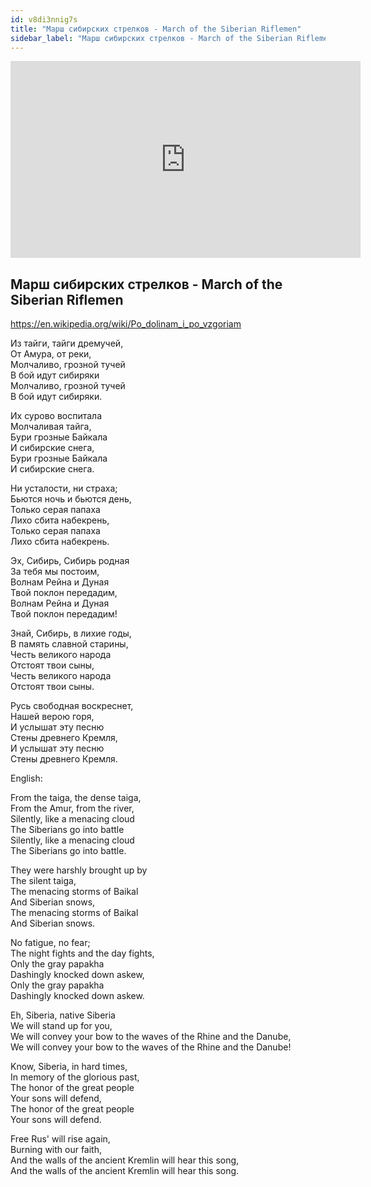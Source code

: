 ```yaml
---
id: v8di3nnig7s
title: "Марш сибирских стрелков - March of the Siberian Riflemen"
sidebar_label: "Марш сибирских стрелков - March of the Siberian Riflemen"
---
```


<div class="video-float-container">
  <iframe
    width="560"
    height="315"
    src="https://www.youtube.com/embed/v8di3nnig7s"
    title="YouTube video player"
    frameborder="0"
    allow="accelerometer; autoplay; clipboard-write; encrypted-media; gyroscope; picture-in-picture; web-share"
    referrerpolicy="strict-origin-when-cross-origin"
    allowfullscreen
  ></iframe>
</div>

## Марш сибирских стрелков - March of the Siberian Riflemen

https://en.wikipedia.org/wiki/Po_dolinam_i_po_vzgoriam

Из тайги, тайги дремучей,  
От Амура, от реки,  
Молчаливо, грозной тучей  
В бой идут сибиряки  
Молчаливо, грозной тучей  
В бой идут сибиряки.  
   
Их сурово воспитала  
Молчаливая тайга,  
Бури грозные Байкала  
И сибирские снега,  
Бури грозные Байкала  
И сибирские снега.  
   
Ни усталости, ни страха;  
Бьются ночь и бьются день,  
Только серая папаха  
Лихо сбита набекрень,  
Только серая папаха  
Лихо сбита набекрень.  
   
Эх, Сибирь, Сибирь родная  
За тебя мы постоим,  
Волнам Рейна и Дуная  
Твой поклон передадим,  
Волнам Рейна и Дуная  
Твой поклон передадим!

Знай, Сибирь, в лихие годы,  
В память славной старины,  
Честь великого народа  
Отстоят твои сыны,  
Честь великого народа  
Отстоят твои сыны.  
   
Русь свободная воскреснет,  
Нашей верою горя,  
И услышат эту песню  
Стены древнего Кремля,  
И услышат эту песню  
Стены древнего Кремля.

English:

From the taiga, the dense taiga,  
From the Amur, from the river,  
Silently, like a menacing cloud  
The Siberians go into battle  
Silently, like a menacing cloud  
The Siberians go into battle.

They were harshly brought up by  
The silent taiga,  
The menacing storms of Baikal  
And Siberian snows,  
The menacing storms of Baikal  
And Siberian snows.

No fatigue, no fear;  
The night fights and the day fights,  
Only the gray papakha  
Dashingly knocked down askew,  
Only the gray papakha  
Dashingly knocked down askew.

Eh, Siberia, native Siberia  
We will stand up for you,  
We will convey your bow to the waves of the Rhine and the Danube,  
We will convey your bow to the waves of the Rhine and the Danube!

Know, Siberia, in hard times,  
In memory of the glorious past,  
The honor of the great people  
Your sons will defend,  
The honor of the great people  
Your sons will defend.

Free Rus' will rise again,  
Burning with our faith,  
And the walls of the ancient Kremlin will hear this song,  
And the walls of the ancient Kremlin will hear this song.
